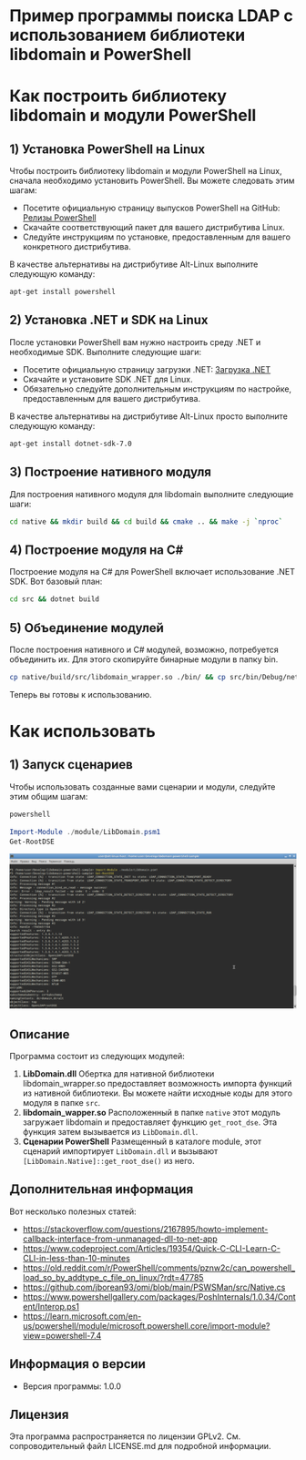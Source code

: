 # Пример программы поиска LDAP с использованием библиотеки libdomain и PowerShell

# Как построить библиотеку libdomain и модули PowerShell

## 1) Установка PowerShell на Linux

Чтобы построить библиотеку libdomain и модули PowerShell на Linux, сначала необходимо установить PowerShell. Вы можете следовать этим шагам:

- Посетите официальную страницу выпусков PowerShell на GitHub: [Релизы PowerShell](https://github.com/PowerShell/PowerShell/releases)
- Скачайте соответствующий пакет для вашего дистрибутива Linux.
- Следуйте инструкциям по установке, предоставленным для вашего конкретного дистрибутива.

В качестве альтернативы на дистрибутиве Alt-Linux выполните следующую команду:

```bash
apt-get install powershell
```

## 2) Установка .NET и SDK на Linux

После установки PowerShell вам нужно настроить среду .NET и необходимые SDK. Выполните следующие шаги:

- Посетите официальную страницу загрузки .NET: [Загрузка .NET](https://dotnet.microsoft.com/download)
- Скачайте и установите SDK .NET для Linux.
- Обязательно следуйте дополнительным инструкциям по настройке, предоставленным для вашего дистрибутива.

В качестве альтернативы на дистрибутиве Alt-Linux просто выполните следующую команду:

```bash
apt-get install dotnet-sdk-7.0
```

## 3) Построение нативного модуля

Для построения нативного модуля для libdomain выполните следующие шаги:

```bash
cd native && mkdir build && cd build && cmake .. && make -j `nproc`
```

## 4) Построение модуля на C#

Построение модуля на C# для PowerShell включает использование .NET SDK. Вот базовый план:

```bash
cd src && dotnet build
```

## 5) Объединение модулей

После построения нативного и C# модулей, возможно, потребуется объединить их. Для этого скопируйте бинарные модули в папку bin.

```bash
cp native/build/src/libdomain_wrapper.so ./bin/ && cp src/bin/Debug/net7.0/LibDomain.dll ./bin/
```

Теперь вы готовы к использованию.

# Как использовать

## 1) Запуск сценариев

Чтобы использовать созданные вами сценарии и модули, следуйте этим общим шагам:

```bash
powershell
```

```powershell
Import-Module ./module/LibDomain.psm1
Get-RootDSE
```

![Пример запуска сценария](docs/example.png)

## Описание
Программа состоит из следующих модулей:

1. **LibDomain.dll**
   Обертка для нативной библиотеки libdomain_wrapper.so предоставляет возможность импорта функций из нативной библиотеки.
   Вы можете найти исходные коды для этого модуля в папке `src`.
2. **libdomain_wapper.so**
   Расположенный в папке `native` этот модуль загружает libdomain и предоставляет функцию `get_root_dse`.
   Эта функция затем вызывается из `LibDomain.dll`.
3. **Сценарии PowerShell**
   Размещенный в каталоге module, этот сценарий импортирует `LibDomain.dll` и вызывают `[LibDomain.Native]::get_root_dse()` из него.

## Дополнительная информация

Вот несколько полезных статей:
- https://stackoverflow.com/questions/2167895/howto-implement-callback-interface-from-unmanaged-dll-to-net-app
- https://www.codeproject.com/Articles/19354/Quick-C-CLI-Learn-C-CLI-in-less-than-10-minutes
- https://old.reddit.com/r/PowerShell/comments/pznw2c/can_powershell_load_so_by_addtype_c_file_on_linux/?rdt=47785
- https://github.com/jborean93/omi/blob/main/PSWSMan/src/Native.cs
- https://www.powershellgallery.com/packages/PoshInternals/1.0.34/Content/Interop.ps1
- https://learn.microsoft.com/en-us/powershell/module/microsoft.powershell.core/import-module?view=powershell-7.4

## Информация о версии

- Версия программы: 1.0.0

## Лицензия

Эта программа распространяется по лицензии GPLv2. См. сопроводительный файл LICENSE.md для подробной информации.

